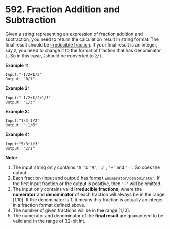 # 592. Fraction Addition and Subtraction

Given a string representing an expression of fraction addition and subtraction, you need to return the calculation result in string format. The final result should be [irreducible fraction](https://en.wikipedia.org/wiki/Irreducible_fraction). If your final result is an integer, say `2`, you need to change it to the format of fraction that has denominator `1`. So in this case, `2`should be converted to `2/1`.

**Example 1:**

```
Input:"-1/2+1/2"
Output: "0/1"
```



**Example 2:**

```
Input:"-1/2+1/2+1/3"
Output: "1/3"
```



**Example 3:**

```
Input:"1/3-1/2"
Output: "-1/6"
```



**Example 4:**

```
Input:"5/3+1/3"
Output: "2/1"
```



**Note:**

1. The input string only contains `'0'` to `'9'`, `'/'`, `'+'` and `'-'`. So does the output.
2. Each fraction (input and output) has format `±numerator/denominator`. If the first input fraction or the output is positive, then `'+'` will be omitted.
3. The input only contains valid **irreducible fractions**, where the **numerator** and **denominator** of each fraction will always be in the range [1,10]. If the denominator is 1, it means this fraction is actually an integer in a fraction format defined above.
4. The number of given fractions will be in the range [1,10].
5. The numerator and denominator of the **final result** are guaranteed to be valid and in the range of 32-bit int.